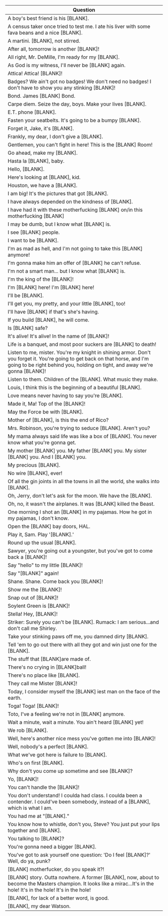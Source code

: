 Question |
--- |
A boy's best friend is his [BLANK]. |
A census taker once tried to test me. I ate his liver with some fava beans and a nice [BLANK]. |
A martini. [BLANK], not stirred. |
After all, tomorrow is another [BLANK]! |
All right, Mr. DeMille, I'm ready for my [BLANK]. |
As God is my witness, I'll never be [BLANK] again. |
Attica! Attica! [BLANK]! |
Badges? We ain't got no badges! We don't need no badges! I don't have to show you any stinking [BLANK]! |
Bond. James [BLANK] Bond. |
Carpe diem. Seize the day, boys. Make your lives [BLANK]. |
E.T. phone [BLANK]. |
Fasten your seatbelts. It's going to be a bumpy [BLANK]. |
Forget it, Jake, it's [BLANK]. |
Frankly, my dear, I don't give a [BLANK]. |
Gentlemen, you can't fight in here! This is the [BLANK] Room! |
Go ahead, make my [BLANK]. |
Hasta la [BLANK], baby. |
Hello, [BLANK]. |
Here's looking at [BLANK], kid. |
Houston, we have a [BLANK]. |
I am big! It's the pictures that got [BLANK]. |
I have always depended on the kindness of [BLANK]. |
I have had it with these motherfucking [BLANK] on/in this motherfucking [BLANK] |
I may be dumb, but I know what [BLANK] is. |
I see [BLANK] people. |
I want to be [BLANK]. |
I'm as mad as hell, and I'm not going to take this [BLANK] anymore! |
I'm gonna make him an offer of [BLANK] he can't refuse. |
I'm not a smart man... but I know what [BLANK] is. |
I'm the king of the [BLANK]! |
I'm [BLANK] here! I'm [BLANK] here! |
I'll be [BLANK]. |
I'll get you, my pretty, and your little [BLANK], too! |
I'll have [BLANK] if that's she's having. |
If you build [BLANK], he will come. |
Is [BLANK] safe? |
It's alive! It's alive! In the name of [BLANK]! |
Life is a banquet, and most poor suckers are [BLANK] to death! |
Listen to me, mister. You're my knight in shining armor. Don't you forget it. You're going to get back on that horse, and I'm going to be right behind you, holding on tight, and away we're gonna [BLANK]! |
Listen to them. Children of the [BLANK]. What music they make. |
Louis, I think this is the beginning of a beautiful [BLANK]. |
Love means never having to say you're [BLANK]. |
Made it, Ma! Top of the [BLANK]! |
May the Force be with [BLANK]. |
Mother of [BLANK], is this the end of Rico? |
Mrs. Robinson, you're trying to seduce [BLANK]. Aren't you? |
My mama always said life was like a box of [BLANK]. You never know what you're gonna get. |
My mother [BLANK] you. My father [BLANK] you. My sister [BLANK] you. And I [BLANK] you. |
My precious [BLANK]. |
No wire [BLANK], ever! |
Of all the gin joints in all the towns in all the world, she walks into [BLANK]. |
Oh, Jerry, don't let's ask for the moon. We have the [BLANK]. |
Oh, no, it wasn't the airplanes. It was [BLANK] killed the Beast. |
One morning I shot an [BLANK] in my pajamas. How he got in my pajamas, I don't know. |
Open the [BLANK] bay doors, HAL. |
Play it, Sam. Play '[BLANK].' |
Round up the usual [BLANK]. |
Sawyer, you're going out a youngster, but you've got to come back a [BLANK]! |
Say "hello" to my little [BLANK]! |
Say "[BLANK]" again! |
Shane. Shane. Come back you [BLANK]! |
Show me the [BLANK]! |
Snap out of [BLANK]! |
Soylent Green is [BLANK]! |
Stella! Hey, [BLANK]! |
Striker: Surely you can't be [BLANK]. Rumack: I am serious...and don't call me Shirley. |
Take your stinking paws off me, you damned dirty [BLANK]. |
Tell 'em to go out there with all they got and win just one for the [BLANK]. |
The stuff that [BLANK]are made of. |
There's no crying in [BLANK]ball! |
There's no place like [BLANK]. |
They call me Mister [BLANK]! |
Today, I consider myself the [BLANK] iest man on the face of the earth. |
Toga! Toga! [BLANK]! |
Toto, I've a feeling we're not in [BLANK] anymore. |
Wait a minute, wait a minute. You ain't heard [BLANK] yet! |
We rob [BLANK]. |
Well, here's another nice mess you've gotten me into [BLANK]! |
Well, nobody's a perfect [BLANK]. |
What we've got here is failure to [BLANK]. |
Who's on first [BLANK]. |
Why don't you come up sometime and see [BLANK]? |
Yo, [BLANK]! |
You can't handle the [BLANK]! |
You don't understand! I coulda had class. I coulda been a contender. I could've been somebody, instead of a [BLANK], which is what I am. |
You had me at "[BLANK]." |
You know how to whistle, don't you, Steve? You just put your lips together and [BLANK]. |
You talking to [BLANK]? |
You're gonna need a bigger [BLANK]. |
You've got to ask yourself one question: 'Do I feel [BLANK]?' Well, do ya, punk? |
[BLANK] motherfucker, do you speak it?! |
[BLANK] story. Outta nowhere. A former [BLANK], now, about to become the Masters champion. It looks like a mirac...It's in the hole! It's in the hole! It's in the hole! |
[BLANK], for lack of a better word, is good. |
[BLANK], my dear Watson. |
